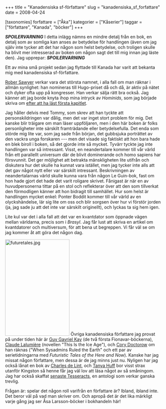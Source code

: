 +++
title = "Kanadensiska sf-författare"
slug = "kanadensiska_sf_forfattare"
date = 2008-04-24

[taxonomies]
forfattare = ["Åka"]
kategorier = ["Kåserier"]
taggar = ["författare", "Kanada", "böcker"]
+++

***SPOILERVARNING***
I detta inlägg nämns en mindre detalj från en bok, en detalj som av somliga kan anses av betydelse för handlingen (även om jag själv inte tycker att det har någon som helst betydelse, och troligen skulle ha blivit mer intresserad av boken om någon sagt det till mig innan jag läste den). Jag upprepar: ***SPOILERVARNING***

Ett av mina små projekt sedan jag flyttade till Kanada har varit att bekanta mig med kanadensiska sf-författare.

<a href="http://www.sfwriter.com/">Rober Sawyer</a> verkar vara det största namnet, i alla fall om man räknar i allmän synlighet: han nomineras till Hugo-priset då och då, är aktiv på nätet och dyker ofta upp på kongresser. Han verkar sälja rätt bra också. Jag känner att jag borde knyta ihop mina intryck av <em>Hominids</em>, som jag började skriva om <a href="__FIXME__/forsta-kapitlet-av-hominids/">efter att ha läst första kapitlet</a>.

Jag håller delvis med Tommy, som skrev att han tyckte att personskildringen var dålig, men det var inget stort problem för mig. Det kanske blir träigare om man läser uppföljaren, men i den här boken är folks personligheter inte särskilt framträdande eller betydelsefulla. Det enda som störde mig lite var, som jag sade från början, det gubbsjuka porträttet av den vackra unga forskaren --- men det visade sig faktiskt att hon bara hade en blek biroll i boken, så det gjorde inte så mycket. Tyvärr tyckte jag inte handlingen var så intressant. Visst, en neandertalare kommer till vår värld från ett parallellt universum där de blivit dominerande och homo sapiens har försvunnit. Det ger möjlighet att betrakta mänskligheten lite utifrån och diskutera hur det skulle ha kunnat vara istället, men jag tycker inte alls att det gav något nytt eller var särskilt intressant. Beskrivningen av neandertalarnas värld skulle kunna vara från någon Le Guin-bok, fast om hon hade gjort det hade det varit roligare skrivet. Fånigast är när en av huvudpersonerna tittar på en stol och reflekterar över att den som tillverkat den förmodligen känner att hon bidragit till samhället. Hur som helst är handlingen mycket enkel: Ponter Boddit kommer till vår värld av en olyckshändelse, lär sig lite om oss och blir sorgsen över hur vi förstör jorden (ja, jag sade ju att det inte var särskilt originellt), och lyckas ta sig hem igen.

Lite kul var det i alla fall att det var en kvantdator som öppnade vägen mellan världarna, precis som i <em>Brasyl</em>. Jag får lust att skriva en artikel om kvantdatorer och multiversum, för att bena ut begreppen. Vi får väl se om jag kommer åt att göra det någon dag.

<a href="__FIXME__/wp-content/uploads/2008/04/futuretales.jpg" title="futuretales.jpg"><img src="__FIXME__/wp-content/uploads/2008/04/futuretales.jpg" alt="futuretales.jpg" height="312" width="208" /></a>
Övriga kanadensiska författare jag provat på under tiden här är <a href="http://www.brightweavings.com/">Guy Gavriel Kay</a> (de två första Fionavar-böckerna), <a href="http://lostpages.net">Claude Lalumière</a> (novellen "This Is the Ice Age"), och <a href="http://craphound.com/">Cory Doctorow</a> om han räknas ("When Sysadmins Ruled the Earth" och ett par av serietidningarna med <em>Futuristic Tales of the Here and Now</em>). Kanske har jag missat någon författare, men dessa är de jag minns just nu. Nyligen har jag också lånat en bok av <a href="http://www.sfsite.com/charlesdelint/">Charles de Lint</a>, och <a href="http://tanyahuff.net/">Tanya Huff</a> bor visst strax utanför Kingston så henne får jag väl lov att läsa något av så småningom. Jag har också skaffat <a href="http://www.edgewebsite.com/books/tess11/t11-sample.html">senaste Tesseracts</a>, en antologi som verkar ganska trevlig.

Frågan är: spelar det någon roll varifrån en författare är? Ibland, ibland inte. Det beror väl på vad man skriver om. Och apropå det är det lika märkligt varje gång jag ser Åsa Larsson-böcker i bokhandeln här!
